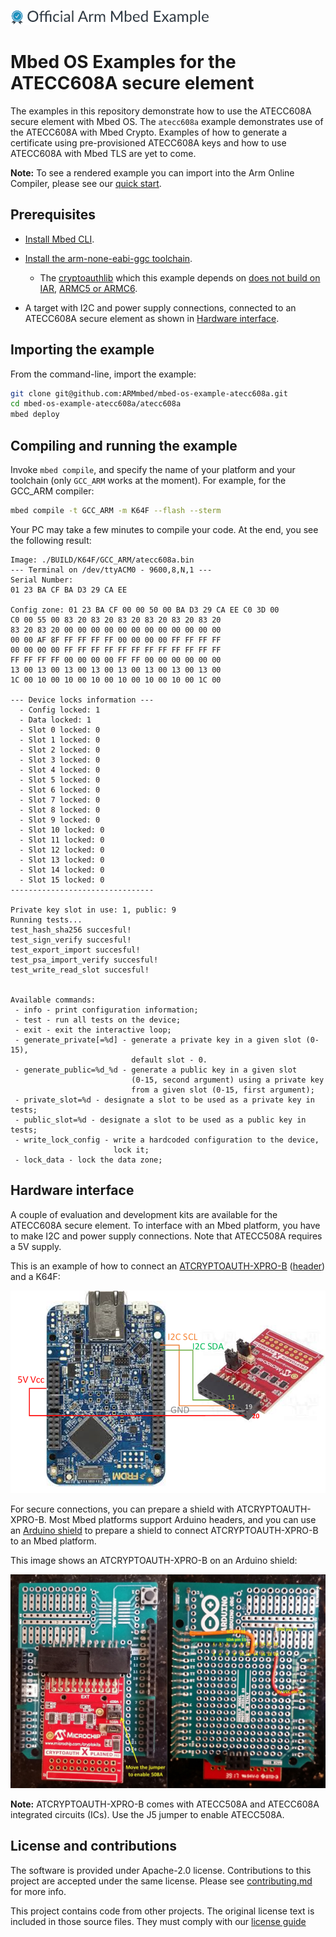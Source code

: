 ![](./resources/official_armmbed_example_badge.png)
# Mbed OS Examples for the ATECC608A secure element

The examples in this repository demonstrate how to use the ATECC608A secure element with Mbed OS. The `atecc608a` example demonstrates use of the ATECC608A with Mbed Crypto. Examples of how to generate a certificate using pre-provisioned ATECC608A keys and how to use ATECC608A with Mbed TLS are yet to come.

<span class="notes">**Note:** To see a rendered example you can import into the Arm Online Compiler, please see our [quick start](https://os.mbed.com/docs/mbed-os/latest/quick-start/online-with-the-online-compiler.html#importing-the-code).</span>

## Prerequisites

* [Install Mbed CLI](https://os.mbed.com/docs/mbed-os/latest/tools/installation-and-setup.html).

* [Install the arm-none-eabi-ggc toolchain](https://developer.arm.com/tools-and-software/open-source-software/developer-tools/gnu-toolchain/gnu-rm/downloads).
  - The [cryptoauthlib](https://github.com/MicrochipTech/cryptoauthlib) which
    this example depends on [does not build on
    IAR](https://github.com/ARMmbed/mbed-os-example-atecc608a/issues/15),
    [ARMC5 or
    ARMC6](https://github.com/ARMmbed/mbed-os-example-atecc608a/issues/16).

* A target with I2C and power supply connections, connected to an ATECC608A secure element as shown in [Hardware interface](#hardware-interface).


## Importing the example

From the command-line, import the example:

```sh
git clone git@github.com:ARMmbed/mbed-os-example-atecc608a.git
cd mbed-os-example-atecc608a/atecc608a
mbed deploy
```

## Compiling and running the example

Invoke `mbed compile`, and specify the name of your platform and your toolchain
(only `GCC_ARM` works at the moment). For example, for the GCC_ARM compiler:

```sh
mbed compile -t GCC_ARM -m K64F --flash --sterm
```

Your PC may take a few minutes to compile your code. At the end, you see the following result:

```
Image: ./BUILD/K64F/GCC_ARM/atecc608a.bin
--- Terminal on /dev/ttyACM0 - 9600,8,N,1 ---
Serial Number:
01 23 BA CF BA D3 29 CA EE

Config zone: 01 23 BA CF 00 00 50 00 BA D3 29 CA EE C0 3D 00
C0 00 55 00 83 20 83 20 83 20 83 20 83 20 83 20
83 20 83 20 00 00 00 00 00 00 00 00 00 00 00 00
00 00 AF 8F FF FF FF FF 00 00 00 00 FF FF FF FF
00 00 00 00 FF FF FF FF FF FF FF FF FF FF FF FF
FF FF FF FF 00 00 00 00 FF FF 00 00 00 00 00 00
13 00 13 00 13 00 13 00 13 00 13 00 13 00 13 00
1C 00 10 00 10 00 10 00 10 00 10 00 10 00 1C 00

--- Device locks information ---
  - Config locked: 1
  - Data locked: 1
  - Slot 0 locked: 0
  - Slot 1 locked: 0
  - Slot 2 locked: 0
  - Slot 3 locked: 0
  - Slot 4 locked: 0
  - Slot 5 locked: 0
  - Slot 6 locked: 0
  - Slot 7 locked: 0
  - Slot 8 locked: 0
  - Slot 9 locked: 0
  - Slot 10 locked: 0
  - Slot 11 locked: 0
  - Slot 12 locked: 0
  - Slot 13 locked: 0
  - Slot 14 locked: 0
  - Slot 15 locked: 0
--------------------------------

Private key slot in use: 1, public: 9
Running tests...
test_hash_sha256 succesful!
test_sign_verify succesful!
test_export_import succesful!
test_psa_import_verify succesful!
test_write_read_slot succesful!


Available commands:
 - info - print configuration information;
 - test - run all tests on the device;
 - exit - exit the interactive loop;
 - generate_private[=%d] - generate a private key in a given slot (0-15),
                           default slot - 0.
 - generate_public=%d_%d - generate a public key in a given slot
                           (0-15, second argument) using a private key
                           from a given slot (0-15, first argument);
 - private_slot=%d - designate a slot to be used as a private key in tests;
 - public_slot=%d - designate a slot to be used as a public key in tests;
 - write_lock_config - write a hardcoded configuration to the device,
                       lock it;
 - lock_data - lock the data zone;
```

## Hardware interface

A couple of evaluation and development kits are available for the ATECC608A secure element.
To interface with an Mbed platform, you have to make I2C and power supply connections. Note that ATECC508A requires a 5V supply.

This is an example of how to connect an
[ATCRYPTOAUTH-XPRO-B](http://www.microchip.com/DevelopmentTools/ProductDetails.aspx?PartNO=ATCRYPTOAUTH-XPRO-B)
([header](http://ww1.microchip.com/downloads/en/DeviceDoc/CryptoAuth-XPRO-B_design_documentation.pdf))
and a K64F:

![ATCRYPTOAUTH-XPRO-B-K64F](ATCRYPTOAUTH-XPRO-B-K64F2.jpg)

For secure connections, you can prepare a shield with ATCRYPTOAUTH-XPRO-B. Most
Mbed platforms support Arduino headers, and you can use an [Arduino
shield](https://store.arduino.cc/usa/arduino-mega-proto-shield-rev3-pcb) to prepare a shield to connect ATCRYPTOAUTH-XPRO-B to an Mbed platform.

This image shows an ATCRYPTOAUTH-XPRO-B on an Arduino shield:

![ATCRYPTOAUTH-XPRO-B-Shield](ATCRYPTOAUTH-XPRO-B-Shield.jpg)

<span class="notes">**Note:** ATCRYPTOAUTH-XPRO-B comes with ATECC508A and ATECC608A integrated circuits (ICs). Use the J5 jumper to enable ATECC508A.</span>

## License and contributions

The software is provided under Apache-2.0 license. Contributions to this project are accepted under the same license. Please see [contributing.md](./CONTRIBUTING.md) for more info.

This project contains code from other projects. The original license text is included in those source files. They must comply with our [license guide](https://os.mbed.com/docs/mbed-os/latest/contributing/license.html)
